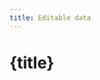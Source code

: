 ```yaml
---
title: Editable data
---
```


<script>
import EditableDataDatagrid from '../_datagrids/editable-data/editable-data-datagrid.svelte';

import { inventoryData as data } from '$lib/data/data-storage.svelte';
</script>

# {title}

<EditableDataDatagrid data={[...data]} />



